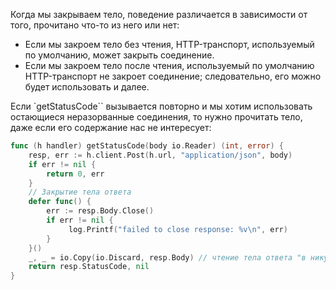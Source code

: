 Когда мы закрываем тело, поведение различается в зависимости от того, прочитано что-то из него или нет:

- Если мы закроем тело без чтения, HTTP-транспорт, используемый по умолчанию, может закрыть соединение.
- Если мы закроем тело после чтения, используемый по умолчанию HTTP-транспорт не закроет соединение; следовательно, его можно будет использовать и далее.

Если `getStatusCode`` вызывается повторно и мы хотим использовать остающиеся неразорванные соединения, то нужно прочитать тело, даже если его содержание нас не интересует:

```go
func (h handler) getStatusCode(body io.Reader) (int, error) {
	resp, err := h.client.Post(h.url, "application/json", body)
	if err != nil {
		return 0, err
	}
	// Закрытие тела ответа
	defer func() {
		err := resp.Body.Close()
		if err != nil {
			 log.Printf("failed to close response: %v\n", err)
		}
	}()
	_, _ = io.Copy(io.Discard, resp.Body) // чтение тела ответа "в никуда"
	return resp.StatusCode, nil
}
```
